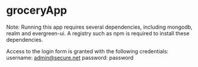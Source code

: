 # groceryApp
Note: Running this app requires several dependencies, including mongodb, realm and evergreen-ui. A registry such as npm is required to install these dependencies.

Access to the login form is granted with the following credentials:
username: admin@secure.net
password: password
